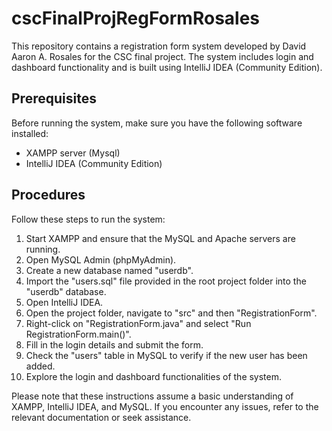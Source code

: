 # cscFinalProjRegFormRosales

This repository contains a registration form system developed by David Aaron A. Rosales for the CSC final project. The system includes login and dashboard functionality and is built using IntelliJ IDEA (Community Edition).

## Prerequisites

Before running the system, make sure you have the following software installed:

- XAMPP server (Mysql)
- IntelliJ IDEA (Community Edition)

## Procedures

Follow these steps to run the system:

1. Start XAMPP and ensure that the MySQL and Apache servers are running.
2. Open MySQL Admin (phpMyAdmin).
3. Create a new database named "userdb".
4. Import the "users.sql" file provided in the root project folder into the "userdb" database.
5. Open IntelliJ IDEA.
6. Open the project folder, navigate to "src" and then "RegistrationForm".
7. Right-click on "RegistrationForm.java" and select "Run RegistrationForm.main()".
8. Fill in the login details and submit the form.
9. Check the "users" table in MySQL to verify if the new user has been added.
10. Explore the login and dashboard functionalities of the system.

Please note that these instructions assume a basic understanding of XAMPP, IntelliJ IDEA, and MySQL. If you encounter any issues, refer to the relevant documentation or seek assistance.
